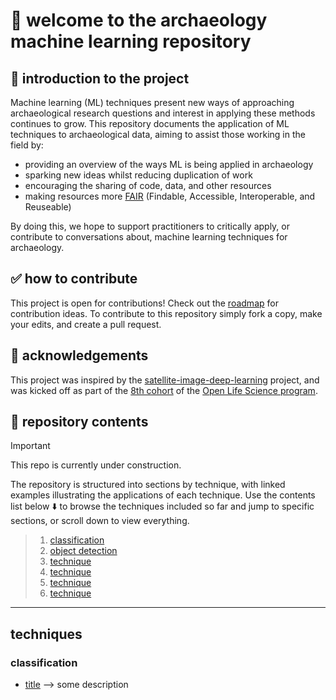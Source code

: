 # 👋 welcome to the archaeology machine learning repository

## 📖 introduction to the project
Machine learning (ML) techniques present new ways of approaching archaeological research questions and interest in applying these methods continues to grow. 
This repository documents the application of ML techniques to archaeological data, aiming to assist those working in the field by:

* providing an overview of the ways ML is being applied in archaeology
* sparking new ideas whilst reducing duplication of work
* encouraging the sharing of code, data, and other resources
* making resources more [FAIR](https://www.nature.com/articles/sdata201618) (Findable, Accessible, Interoperable, and Reuseable)

By doing this, we hope to support practitioners to critically apply, or contribute to conversations about, machine learning techniques for archaeology.

## ✅ how to contribute
This project is open for contributions! Check out the [roadmap](https://github.com/users/lakillo/projects/3/views/1) for contribution ideas. 
To contribute to this repository simply fork a copy, make your edits, and create a pull request.

## 🙏 acknowledgements
This project was inspired by the [satellite-image-deep-learning](https://github.com/satellite-image-deep-learning/) project, and was kicked off as part of the [8th cohort](https://openlifesci.org/openseeds/ols-8/projects-participants.html#projects) of the [Open Life Science program](https://openlifesci.org/).

## 📁 repository contents
> [!IMPORTANT]
> This repo is currently under construction.

The repository is structured into sections by technique, with linked examples illustrating the applications of each technique. Use the contents list below ⬇️ to browse the techniques included so far and jump to specific sections, or scroll down to view everything.

> 1. [classification](https://github.com/lakillo/archaeology-machine-learning/edit/main/README.md#classification)
> 2. [object detection](link)
> 3. [technique](link)
> 4. [technique](link)
> 5. [technique](link)
> 6. [technique](link)

---

## techniques

### classification
* [title](url) —> some description
